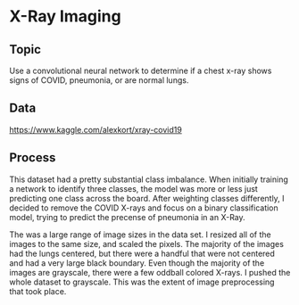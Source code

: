 # X-Ray Imaging 

## Topic
Use a convolutional neural network to determine if a chest x-ray shows signs of COVID, pneumonia, or are normal lungs.

## Data
https://www.kaggle.com/alexkort/xray-covid19

## Process
This dataset had a pretty substantial class imbalance.  When initially training a network to identify three classes, the model was more or less just predicting one class across the board.  After weighting classes differently, I decided to remove the COVID X-rays and focus on a binary classification model, trying to predict the precense of pneumonia in an X-Ray.

The was a large range of image sizes in the data set.  I resized all of the images to the same size, and scaled the pixels.  The majority of the images had the lungs centered, but there were a handful that were not centered and had a very large black boundary.  Even though the majority of the images are grayscale, there were a few oddball colored X-rays.  I pushed the whole dataset to grayscale.  This was the extent of image preprocessing that took place. 
